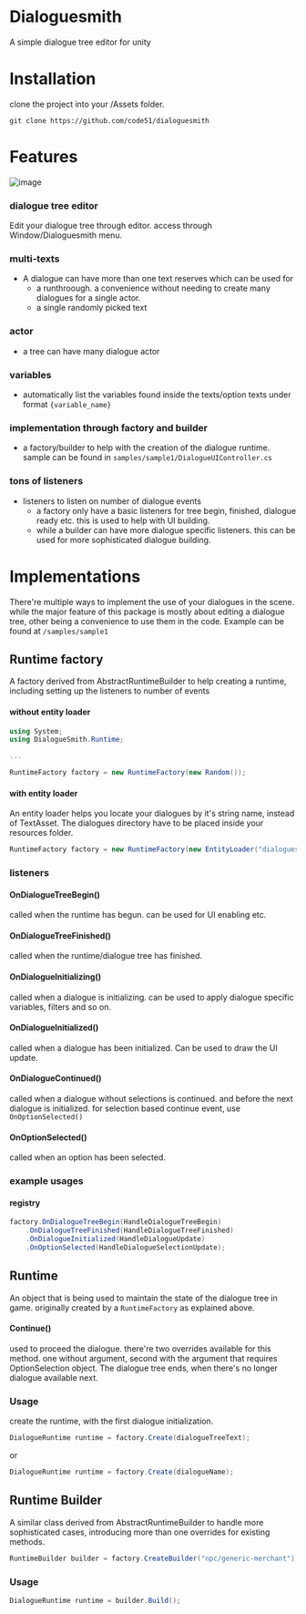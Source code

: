 # Dialoguesmith
A simple dialogue tree editor for unity

# Installation
clone the project into your /Assets folder.
```
git clone https://github.com/code51/dialoguesmith
```

# Features
![image](https://user-images.githubusercontent.com/5824953/42807569-c12d9f88-89e3-11e8-8332-bf303a85e6d4.png)
### dialogue tree editor
Edit your dialogue tree through editor. access through Window/Dialoguesmith menu.
### multi-texts
- A dialogue can have more than one text reserves which can be used for
  - a runthroough. a convenience without needing to create many dialogues for a single actor.
  - a single randomly picked text
### actor
- a tree can have many dialogue actor
### variables
- automatically list the variables found inside the texts/option texts under format ```{variable_name}```
### implementation through factory and builder
- a factory/builder to help with the creation of the dialogue runtime. sample can be found in ```samples/sample1/DialogueUIController.cs```
### tons of listeners
- listeners to listen on number of dialogue events
  - a factory only have a basic listeners for tree begin, finished, dialogue ready etc. this is used to help with UI building.
  - while a builder can have more dialogue specific listeners. this can be used for more sophisticated dialogue building.

# Implementations
There're multiple ways to implement the use of your dialogues in the scene. while the major feature of this package is mostly about editing a dialogue tree, other being a convenience to use them in the code. Example can be found at ```/samples/sample1```

## Runtime factory
A factory derived from AbstractRuntimeBuilder to help creating a runtime, including setting up the listeners to number of events

#### without entity loader
```c#
using System;
using DialogueSmith.Runtime;

...

RuntimeFactory factory = new RuntimeFactory(new Random());
```

#### with entity loader
An entity loader helps you locate your dialogues by it's string name, instead of TextAsset. The dialogues directory have to be placed inside your resources folder.
```c#
RuntimeFactory factory = new RuntimeFactory(new EntityLoader("dialogues"), new Random());
```

### listeners
#### OnDialogueTreeBegin()
called when the runtime has begun. can be used for UI enabling etc.

#### OnDialogueTreeFinished()
called when the runtime/dialogue tree has finished.

#### OnDialogueInitializing()
called when a dialogue is initializing. can be used to apply dialogue specific variables, filters and so on.

#### OnDialogueInitialized()
called when a dialogue has been initialized. Can be used to draw the UI update.

#### OnDialogueContinued()
called when a dialogue without selections is continued. and before the next dialogue is initialized. for selection based continue event, use ```OnOptionSelected()```

#### OnOptionSelected()
called when an option has been selected. 

### example usages
#### registry
```c#
factory.OnDialogueTreeBegin(HandleDialogueTreeBegin)
	.OnDialogueTreeFinished(HandleDialogueTreeFinished)
	.OnDialogueInitialized(HandleDialogueUpdate)
	.OnOptionSelected(HandleDialogueSelectionUpdate);
```

## Runtime
An object that is being used to maintain the state of the dialogue tree in game. originally created by a ```RuntimeFactory``` as explained above.

#### Continue()
used to proceed the dialogue. there're two overrides available for this method. one without argument, second with the argument that requires OptionSelection object. 
The dialogue tree ends, when there's no longer dialogue available next.

### Usage
create the runtime, with the first dialogue initialization.
```c#
DialogueRuntime runtime = factory.Create(dialogueTreeText);
```
or 
```c#
DialogueRuntime runtime = factory.Create(dialogueName);
```

## Runtime Builder
A similar class derived from AbstractRuntimeBuilder to handle more sophisticated cases, introducing more than one overrides for existing methods.

```c#
RuntimeBuilder builder = factory.CreateBuilder("npc/generic-merchant");
```

### Usage
```c#
DialogueRuntime runtime = builder.Build();
```
